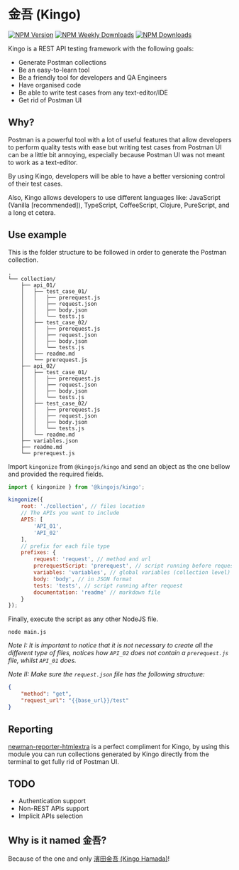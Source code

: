 # 金吾 (Kingo)

[![NPM Version](https://img.shields.io/npm/v/@kingojs/kingo)](https://www.npmjs.com/package/@kingojs/kingo)
[![NPM Weekly Downloads](https://img.shields.io/npm/dw/@kingojs/kingo)](https://www.npmjs.com/package/@kingojs/kingo)
[![NPM Downloads](https://img.shields.io/npm/dt/@kingojs/kingo)](https://www.npmjs.com/package/@kingojs/kingo)

Kingo is a REST API testing framework with the following goals:

- Generate Postman collections
- Be an easy-to-learn tool
- Be a friendly tool for developers and QA Engineers
- Have organised code
- Be able to write test cases from any text-editor/IDE
- Get rid of Postman UI

## Why?

Postman is a powerful tool with a lot of useful features that allow developers to perform quality tests with ease but writing test cases from Postman UI can be a little bit annoying, especially because Postman UI was not meant to work as a text-editor.

By using Kingo, developers will be able to have a better versioning control of their test cases.

Also, Kingo allows developers to use different languages like: JavaScript (Vanilla [recommended]), TypeScript, CoffeeScript, Clojure, PureScript, and a long et cetera.

## Use example

This is the folder structure to be followed in order to generate the Postman collection.

```
.
└── collection/
    ├── api_01/
    │   ├── test_case_01/
    │   │   ├── prerequest.js
    │   │   ├── request.json
    │   │   ├── body.json
    │   │   └── tests.js
    │   ├── test_case_02/
    │   │   ├── prerequest.js
    │   │   ├── request.json
    │   │   ├── body.json
    │   │   └── tests.js
    │   ├── readme.md
    │   └── prerequest.js
    ├── api_02/
    │   ├── test_case_01/
    │   │   ├── prerequest.js
    │   │   ├── request.json
    │   │   ├── body.json
    │   │   └── tests.js
    │   ├── test_case_02/
    │   │   ├── prerequest.js
    │   │   ├── request.json
    │   │   ├── body.json
    │   │   └── tests.js
    │   └── readme.md
    ├── variables.json
    ├── readme.md
    └── prerequest.js
```

Import `kingonize` from `@kingojs/kingo` and send an object as the one bellow and provided the required fields.

```js
import { kingonize } from '@kingojs/kingo';

kingonize({
    root: './collection', // files location
    // The APIs you want to include
    APIS: [
        'API_01',
        'API_02'
    ],
    // prefix for each file type
    prefixes: {
        request: 'request', // method and url
        prerequestScript: 'prerequest', // script running before request
        variables: 'variables', // global variables (collection level)
        body: 'body', // in JSON format
        tests: 'tests', // script running after request
        documentation: 'readme' // markdown file
    }
});
```

Finally, execute the script as any other NodeJS file.

```
node main.js
```

*Note I: It is important to notice that it is not necessary to create all the different type of files, notices how `API_02` does not contain a `prerequest.js` file, whilst `API_01` does.*

*Note II: Make sure the `request.json` file has the following structure:*

```json
{
    "method": "get",
    "request_url": "{{base_url}}/test"
}
```

## Reporting

[newman-reporter-htmlextra](https://github.com/DannyDainton/newman-reporter-htmlextra) is a perfect compliment for Kingo, by using this module you can run collections generated by Kingo directly from the terminal to get fully rid of Postman UI.

## TODO

- Authentication support
- Non-REST APIs support
- Implicit APIs selection

## Why is it named 金吾?

Because of the one and only [濱田金吾 (Kingo Hamada)](https://ja.wikipedia.org/wiki/%E6%BF%B1%E7%94%B0%E9%87%91%E5%90%BE)!
